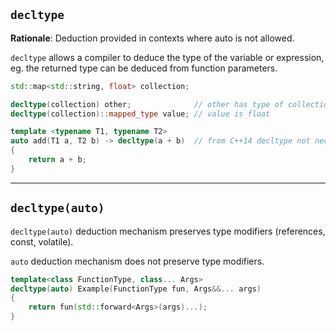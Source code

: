 ## `decltype`

**Rationale**: Deduction provided in contexts where auto is not allowed.

`decltype` allows a compiler to deduce the type of the variable or expression, eg. the returned type can be deduced from function parameters.

```cpp
std::map<std::string, float> collection;

decltype(collection) other;              // other has type of collection
decltype(collection)::mapped_type value; // value is float

template <typename T1, typename T2>
auto add(T1 a, T2 b) -> decltype(a + b)  // from C++14 decltype not necessary
{
    return a + b;
}
```

___

## `decltype(auto)`

`decltype(auto)` deduction mechanism preserves type modifiers (references, const, volatile).

`auto` deduction mechanism does not preserve type modifiers.

```cpp
template<class FunctionType, class... Args>
decltype(auto) Example(FunctionType fun, Args&&... args)
{
    return fun(std::forward<Args>(args)...);
}
```
